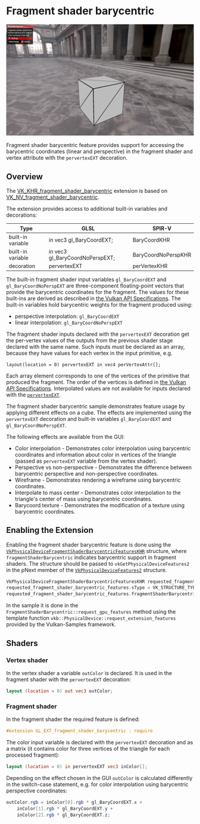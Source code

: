 <!--
- Copyright (c) 2023, Mobica Limited
-
- SPDX-License-Identifier: Apache-2.0
-
- Licensed under the Apache License, Version 2.0 the "License";
- you may not use this file except in compliance with the License.
- You may obtain a copy of the License at
-
-     http://www.apache.org/licenses/LICENSE-2.0
-
- Unless required by applicable law or agreed to in writing, software
- distributed under the License is distributed on an "AS IS" BASIS,
- WITHOUT WARRANTIES OR CONDITIONS OF ANY KIND, either express or implied.
- See the License for the specific language governing permissions and
- limitations under the License.
-
-->

# Fragment shader barycentric

![fragment_shader_barycentric](./images/fragment_shader_barycentric_screenshot.png)

Fragment shader barycentric feature provides support for accessing the barycentric coordinates (linear and perspective) in the fragment shader and vertex attribute with the `pervertexEXT` decoration.

## Overview

The [VK_KHR_fragment_shader_barycentric](https://registry.khronos.org/vulkan/specs/1.3-extensions/man/html/VK_KHR_fragment_shader_barycentric.html) extension is based on [VK_NV_fragment_shader_barycentric](https://registry.khronos.org/vulkan/specs/1.3-extensions/man/html/VK_NV_fragment_shader_barycentric.html).

The extension provides access to additional built-in variables and decorations:

| Type              | GLSL                            | SPIR-V              |
| ----------------- | ------------------------------- | ------------------- |
| built-in variable | in vec3 gl_BaryCoordEXT;        | BaryCoordKHR        |
| built-in variable | in vec3 gl_BaryCoordNoPerspEXT; | BaryCoordNoPerspKHR |
| decoration        | pervertexEXT                    | perVertexKHR        |

The built-in fragment shader input variables `gl_BaryCoordEXT` and `gl_BaryCoordNoPerspEXT` are three-component floating-point vectors that provide the barycentric coordinates for the fragment. The values for these built-ins are derived as described in [the Vulkan API Specifications](https://registry.khronos.org/vulkan/specs/1.3-extensions/html/vkspec.html#interfaces-builtin-variables).
The built-in variables hold barycentric weights for the fragment produced using:
- perspective interpolation: `gl_BaryCoordEXT`
- linear interpolation: `gl_BaryCoordNoPerspEXT`

The fragment shader inputs declared with the `pervertexEXT` decoration get the per-vertex values of the outputs from the previous shader stage declared with the same name. Such inputs must be declared as an array, because they have values for each vertex in the input primitive, e.g.

```
layout(location = 0) pervertexEXT in vec4 perVertexAttr[];
```

Each array element corresponds to one of the  vertices of the primitive that produced the fragment. The order of the vertices is defined in [the Vulkan API Specifications](https://registry.khronos.org/vulkan/specs/1.3-extensions/html/vkspec.html#primsrast-barycentric). Interpolated values are not available for inputs declared with the [`pervertexEXT`](https://registry.khronos.org/vulkan/specs/1.3-extensions/html/vkspec.html#shaders-interpolation-decorations-pervertexkhr).


The fragment shader barycentric sample demonstrates feature usage by applying different effects on a cube. The effects are implemented using the `pervertexEXT` decoration and built-in variables `gl_BaryCoordEXT` and `gl_BaryCoordNoPerspEXT`.

The following effects are available from the GUI:

- Color interpolation - Demonstrates color interpolation using barycentric coordinates and information about color in vertices of the triangle (passed as `pervertexEXT` variable from the vertex shader).
- Perspective vs non-perspective - Demonstrates the difference between barycentric perspective and non-perspective coordinates.
- Wireframe - Demonstrates rendering a wireframe using barycentric coordinates.
- Interpolate to mass center - Demonstrates color interpolation to the triangle's center of mass using barycentric coordinates.
- Barycoord texture - Demonstrates the modification of a texture using barycentric coordinates.

## Enabling the Extension

Enabling the fragment shader barycentric feature is done using the [`VkPhysicalDeviceFragmentShaderBarycentricFeaturesKHR`](https://registry.khronos.org/vulkan/specs/1.3-extensions/man/html/VkPhysicalDeviceFragmentShaderBarycentricFeaturesKHR.html) structure, where `fragmentShaderBarycentric` indicates barycentric support in fragment shaders. 
The structure should be passed to `vkGetPhysicalDeviceFeatures2` in the pNext member of the [`VkPhysicalDeviceFeatures2`](https://registry.khronos.org/vulkan/specs/1.3-extensions/man/html/VkPhysicalDeviceFeatures2.html) structure.


```C++
VkPhysicalDeviceFragmentShaderBarycentricFeaturesKHR requested_fragment_shader_barycentric_features
requested_fragment_shader_barycentric_features.sType = VK_STRUCTURE_TYPE_PHYSICAL_DEVICE_FRAGMENT_SHADER_BARYCENTRIC_FEATURES_KHR;
requested_fragment_shader_barycentric_features.fragmentShaderBarycentric = VK_TRUE;
```

In the sample it is done in the `FragmentShaderBarycentric::request_gpu_features` method using the template function `vkb::PhysicalDevice::request_extension_features` provided by the Vulkan-Samples framework.

## Shaders

### Vertex shader

In the vertex shader a variable `outColor` is declared. It is used in the fragment shader with the `pervertexEXT` decoration:

```GLSL
layout (location = 0) out vec3 outColor;
```

### Fragment shader

In the fragment shader the required feature is defined:

```GLSL
#extension GL_EXT_fragment_shader_barycentric : require
```

The color input variable is declared with the `pervertexEXT` decoration and as a matrix (it contains color for three vertices of the triangle for each processed fragment):

```GLSL
layout (location = 0) in pervertexEXT vec3 inColor[];
```

Depending on the effect chosen in the GUI `outColor` is calculated differently in the switch-case statement, e.g. for color interpolation using barycentric perspective coordinates:

```GLSL
outColor.rgb = inColor[0].rgb * gl_BaryCoordEXT.x +
	inColor[1].rgb * gl_BaryCoordEXT.y +
	inColor[2].rgb * gl_BaryCoordEXT.z;
```
